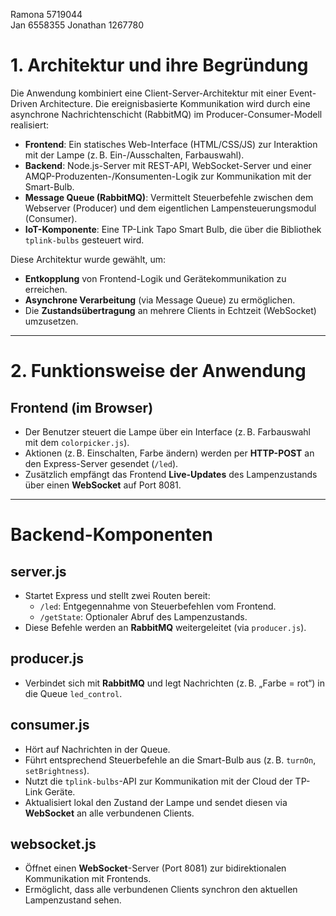 Ramona 5719044  
Jan 6558355
Jonathan 1267780

# 1. Architektur und ihre Begründung

Die Anwendung kombiniert eine Client-Server-Architektur mit einer Event-Driven Architecture. Die ereignisbasierte Kommunikation wird durch eine asynchrone Nachrichtenschicht (RabbitMQ) im Producer-Consumer-Modell realisiert:

- **Frontend**: Ein statisches Web-Interface (HTML/CSS/JS) zur Interaktion mit der Lampe (z. B. Ein-/Ausschalten, Farbauswahl).
- **Backend**: Node.js-Server mit REST-API, WebSocket-Server und einer AMQP-Produzenten-/Konsumenten-Logik zur Kommunikation mit der Smart-Bulb.
- **Message Queue (RabbitMQ)**: Vermittelt Steuerbefehle zwischen dem Webserver (Producer) und dem eigentlichen Lampensteuerungsmodul (Consumer).
- **IoT-Komponente**: Eine TP-Link Tapo Smart Bulb, die über die Bibliothek `tplink-bulbs` gesteuert wird.

Diese Architektur wurde gewählt, um:

- **Entkopplung** von Frontend-Logik und Gerätekommunikation zu erreichen.
- **Asynchrone Verarbeitung** (via Message Queue) zu ermöglichen.
- Die **Zustandsübertragung** an mehrere Clients in Echtzeit (WebSocket) umzusetzen.

---

# 2. Funktionsweise der Anwendung

## Frontend (im Browser)

- Der Benutzer steuert die Lampe über ein Interface (z. B. Farbauswahl mit dem `colorpicker.js`).
- Aktionen (z. B. Einschalten, Farbe ändern) werden per **HTTP-POST** an den Express-Server gesendet (`/led`).
- Zusätzlich empfängt das Frontend **Live-Updates** des Lampenzustands über einen **WebSocket** auf Port 8081.

---

# Backend-Komponenten

## server.js

- Startet Express und stellt zwei Routen bereit:
  - `/led`: Entgegennahme von Steuerbefehlen vom Frontend.
  - `/getState`: Optionaler Abruf des Lampenzustands.
- Diese Befehle werden an **RabbitMQ** weitergeleitet (via `producer.js`).

## producer.js

- Verbindet sich mit **RabbitMQ** und legt Nachrichten (z. B. „Farbe = rot“) in die Queue `led_control`.

## consumer.js

- Hört auf Nachrichten in der Queue.
- Führt entsprechend Steuerbefehle an die Smart-Bulb aus (z. B. `turnOn`, `setBrightness`).
- Nutzt die `tplink-bulbs`-API zur Kommunikation mit der Cloud der TP-Link Geräte.
- Aktualisiert lokal den Zustand der Lampe und sendet diesen via **WebSocket** an alle verbundenen Clients.

## websocket.js

- Öffnet einen **WebSocket**-Server (Port 8081) zur bidirektionalen Kommunikation mit Frontends.
- Ermöglicht, dass alle verbundenen Clients synchron den aktuellen Lampenzustand sehen.
